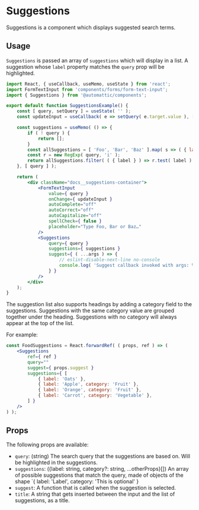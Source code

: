 # Suggestions

Suggestions is a component which displays suggested search terms.

## Usage

`Suggestions` is passed an array of `suggestions` which will display in a list.
A suggestion whose `label` property matches the `query` prop will be highlighted.

```jsx
import React, { useCallback, useMemo, useState } from 'react';
import FormTextInput from 'components/forms/form-text-input';
import { Suggestions } from '@automattic/components';

export default function SuggestionsExample() {
	const [ query, setQuery ] = useState( '' );
	const updateInput = useCallback( e => setQuery( e.target.value ), [ setQuery ] );

	const suggestions = useMemo( () => {
		if ( ! query ) {
			return [];
		}
		const allSuggestions = [ 'Foo', 'Bar', 'Baz' ].map( s => ( { label: s, value: s } ) );
		const r = new RegExp( query, 'i' );
		return allSuggestions.filter( ( { label } ) => r.test( label ) );
	}, [ query ] );

	return (
		<div className="docs__suggestions-container">
			<FormTextInput
				value={ query }
				onChange={ updateInput }
				autoComplete="off"
				autoCorrect="off"
				autoCapitalize="off"
				spellCheck={ false }
				placeholder="Type Foo, Bar or Baz…"
			/>
			<Suggestions
				query={ query }
				suggestions={ suggestions }
				suggest={ ( ...args ) => {
					// eslint-disable-next-line no-console
					console.log( 'Suggest callback invoked with args: %o', args );
				} }
			/>
		</div>
	);
}
```

The suggestion list also supports headings by adding a category field to the suggestions. Suggestions with the same category value are grouped together under the heading. Suggestions with no category will always appear at the top of the list.

For example:

```jsx
const FoodSuggestions = React.forwardRef( ( props, ref ) => (
	<Suggestions
		ref={ ref }
		query=""
		suggest={ props.suggest }
		suggestions={ [
			{ label: 'Oats' },
			{ label: 'Apple', category: 'Fruit' },
			{ label: 'Orange', category: 'Fruit' },
			{ label: 'Carrot', category: 'Vegetable' },
		] }
	/>
) );
```

## Props

The following props are available:

- `query`: (string) The search query that the suggestions are based on. Will be highlighted in the suggestions.
- `suggestions`: ({label: string, category?: string, ...otherProps}[]) An array of possible suggestions that match the query, made of objects of the shape `{ label: 'Label', category: 'This is optional' }
- `suggest`: A function that is called when the suggestion is selected.
- `title`: A string that gets inserted between the input and the list of suggestions, as a title.
